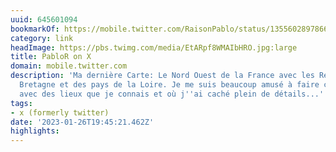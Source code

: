 ```yaml
---
uuid: 645601094
bookmarkOf: https://mobile.twitter.com/RaisonPablo/status/1355602897866776579/photo/1
category: link
headImage: https://pbs.twimg.com/media/EtARpf8WMAIbHRO.jpg:large
title: PabloR on X
domain: mobile.twitter.com
description: 'Ma dernière Carte: Le Nord Ouest de la France avec les Régions de Normandie,  de
  Bretagne et des pays de la Loire. Je me suis beaucoup amusé à faire cette carte
  avec des lieux que je connais et où j''ai caché plein de détails...'
tags:
- x (formerly twitter)
date: '2023-01-26T19:45:21.462Z'
highlights: 
---
```



